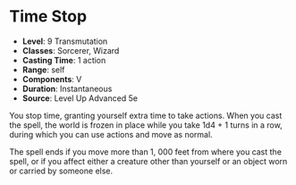 # Time Stop

- **Level**: 9 Transmutation
- **Classes**: Sorcerer, Wizard
- **Casting Time**: 1 action
- **Range**: self
- **Components**: V
- **Duration**: Instantaneous
- **Source**: Level Up Advanced 5e

You stop time, granting yourself extra time to take actions. When you cast the spell, the world is frozen in place while you take 1d4 + 1 turns in a row, during which you can use actions and move as normal.

The spell ends if you move more than 1, 000 feet from where you cast the spell, or if you affect either a creature other than yourself or an object worn or carried by someone else.

